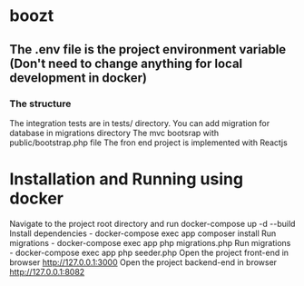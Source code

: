 # boozt


## The .env file is the project environment variable (Don't need to change anything for local development in docker)

### The structure
The integration tests are in tests/ directory.
You can add migration for database in migrations directory
The mvc bootsrap with public/bootstrap.php file
The fron end project is implemented with Reactjs

# Installation and Running using docker

Navigate to the project root directory and run docker-compose up -d --build
Install dependencies - docker-compose exec app composer install
Run migrations - docker-compose exec app php migrations.php
Run migrations - docker-compose exec app php seeder.php
Open the project front-end in browser http://127.0.0.1:3000
Open the project backend-end in browser http://127.0.0.1:8082
